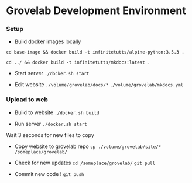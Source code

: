 # Grovelab Development Environment 

### Setup

* Build docker images locally

`cd base-image && docker build -t infinitetutts/alpine-python:3.5.3 .` 

`cd ../ && docker build -t infinitetutts/mkdocs:latest .`

* Start server
`./docker.sh start`

* Edit website 
`./volume/grovelab/docs/*`
`./volume/grovelab/mkdocs.yml`


### Upload to web

* Build to website
`./docker.sh build`

* Run server
`./docker.sh start`

Wait 3 seconds for new files to copy 

* Copy website to grovelab repo
`cp ./volume/grovelab/site/* /someplace/grovelab/`

* Check for new updates
`cd /someplace/grovelab/`
`git pull`

* Commit new code !
`git push`

